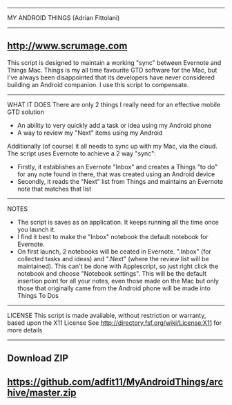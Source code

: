 -----------------------------------------------------------------------------------------------------------------

MY ANDROID THINGS (Adrian Fittolani)

-----------------------------------------------------------------------------------------------------------------
http://www.scrumage.com
-----------------------------------------------------------------------------------------------------------------
This script is designed to maintain a working "sync" between Evernote and Things Mac.
Things is my all time favourite GTD software for the Mac, but I've always been disappointed
that its developers have never considered building an Android companion. 
I use this script to compensate.

-----------------------------------------------------------------------------------------------------------------
WHAT IT DOES
There are only 2 things I really need for an effective mobile GTD solution

* An ability to very quickly add a task or idea using my Android phone
* A way to review my "Next" items using my Android

Additionally (of course) it all needs to sync up with my Mac, via the cloud.
The script uses Evernote to achieve a 2 way "sync":

* Firstly, it establishes an Evernote "Inbox" and creates a Things "to do" for any note found in there, that was created using an Android device
* Secondly, it reads the "Next" list from Things and maintains an Evernote note that matches that list

-----------------------------------------------------------------------------------------------------------------
NOTES
* The script is saves as an application. It keeps running all the time once you launch it. 
* I find it best to make the "Inbox" notebook the default notebook for Evernote.
* On first launch, 2 notebooks will be ceated in Evernote. ".Inbox" (for collected tasks and ideas) and ".Next" (where the review list will be maintained). This can't be done with Applescript, so just right click the notebook and choose "Notebook settings". This will be the default insertion point for all your notes, even those made on the Mac but only those that originally came from the Android phone will be made into Things To Dos

-----------------------------------------------------------------------------------------------------------------
LICENSE
This script is made available, without restriction or warranty, based upon the X11 License
See <http://directory.fsf.org/wiki/License:X11> for more details


-----------------------------------------------------------------------------------------------------------------
Download ZIP
-----------------------------------------------------------------------------------------------------------------
https://github.com/adfit11/MyAndroidThings/archive/master.zip
-----------------------------------------------------------------------------------------------------------------
